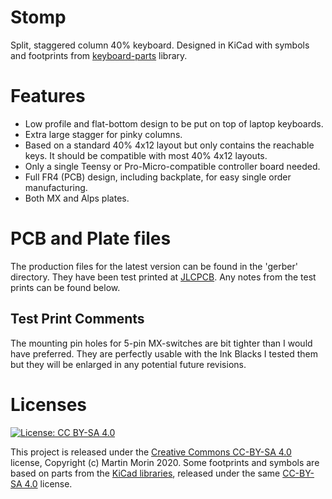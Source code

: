 # Stomp
Split, staggered column 40% keyboard. Designed in KiCad with symbols and footprints from [keyboard-parts](https://github.com/mvmorin/keyboard-parts) library.

# Features
* Low profile and flat-bottom design to be put on top of laptop keyboards.
* Extra large stagger for pinky columns.
* Based on a standard 40% 4x12 layout but only contains the reachable keys. It should be compatible with most 40% 4x12 layouts.
* Only a single Teensy or Pro-Micro-compatible controller board needed.
* Full FR4 (PCB) design, including backplate, for easy single order manufacturing.
* Both MX and Alps plates.

# PCB and Plate files
The production files for the latest version can be found in the 'gerber' directory. They have been test printed at [JLCPCB](https://jlcpcb.com/). Any notes from the test prints can be found below.

## Test Print Comments
The mounting pin holes for 5-pin MX-switches are bit tighter than I would have preferred. They are perfectly usable with the Ink Blacks I tested them but they will be enlarged in any potential future revisions.

# Licenses
[![License: CC BY-SA 4.0](https://i.creativecommons.org/l/by-sa/4.0/88x31.png)](https://creativecommons.org/licenses/by-sa/4.0/)

This project is released under the [Creative Commons CC-BY-SA 4.0](https://creativecommons.org/licenses/by-sa/4.0/legalcode) license, Copyright (c) Martin Morin 2020.
Some footprints and symbols are based on parts from the [KiCad libraries](https://kicad-pcb.org/libraries/), released under the same [CC-BY-SA 4.0](https://creativecommons.org/licenses/by-sa/4.0/legalcode) license.
